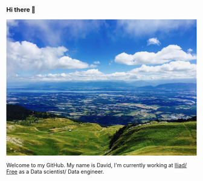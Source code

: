 ### Hi there 👋

![Photo](Landscape.jpeg) 
<!--
<p align="center">
  <img src="Landscape.jpeg" width="600" title="hover text">
</p>
-->
Welcome to my GitHub. My name is David,  I'm currently working at [Iliad/ Free](https://www.iliad.fr/en) as a Data scientist/ Data engineer.

<!--
**Daviddlhy/Daviddlhy** is a ✨ _special_ ✨ repository because its `README.md` (this file) appears on your GitHub profile.

Here are some ideas to get you started:

- 🔭 I’m currently working on ...
- 🌱 I’m currently learning ...
- 👯 I’m looking to collaborate on ...
- 🤔 I’m looking for help with ...
- 💬 Ask me about ...
- 📫 How to reach me: ...
- 😄 Pronouns: ...
- ⚡ Fun fact: ...
-->


